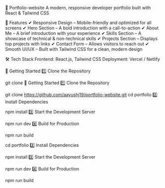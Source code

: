 🚀 Portfolio-website
A modern, responsive developer portfolio built with React & Tailwind CSS

📌 Features
✔ Responsive Design – Mobile-friendly and optimized for all screens
✔ Hero Section – A bold introduction with a call-to-action
✔ About Me – A brief introduction with your experience
✔ Skills Section – A showcase of technical & non-technical skills
✔ Projects Section – Displays top projects with links
✔ Contact Form – Allows visitors to reach out
✔ Smooth UI/UX – Built with Tailwind CSS for a clean, modern design

🛠 Tech Stack
Frontend: React.js, Tailwind CSS
Deployment: Vercel / Netlify

🚀 Getting Started
1️⃣ Clone the Repository

git clone 🚀 Getting Started
1️⃣ Clone the Repository

git clone https://github.com/aayushj19/portfolio-website.git
cd portfolio
2️⃣ Install Dependencies

npm install
3️⃣ Start the Development Server

npm run dev
4️⃣ Build for Production

npm run build

cd portfolio
2️⃣ Install Dependencies

npm install
3️⃣ Start the Development Server

npm run dev
4️⃣ Build for Production

npm run build
